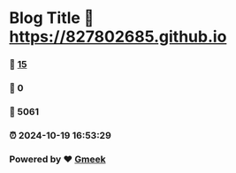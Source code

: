 # Blog Title :link: https://827802685.github.io 
### :page_facing_up: [15](https://827802685.github.io/tag.html) 
### :speech_balloon: 0 
### :hibiscus: 5061 
### :alarm_clock: 2024-10-19 16:53:29 
### Powered by :heart: [Gmeek](https://github.com/Meekdai/Gmeek)
